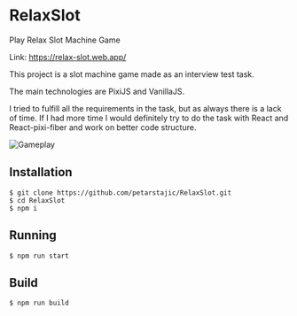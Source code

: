 # RelaxSlot

Play Relax Slot Machine Game

Link: https://relax-slot.web.app/

This project is a slot machine game made as an interview test task.

The main technologies are PixiJS and VanillaJS.

I tried to fulfill all the requirements in the task, but as always there is a lack of time. If I had more time I would definitely try to do the task with React and React-pixi-fiber and work on better code structure.




![Gameplay](https://media0.giphy.com/media/dzylv0hcOfY1Qn7d9o/giphy.gif?cid=790b7611c488f9d7071c87126ae9aef0c433944ed8a912b3&rid=giphy.gif&ct=g)

## Installation

```
$ git clone https://github.com/petarstajic/RelaxSlot.git
$ cd RelaxSlot
$ npm i
```

## Running

```
$ npm run start
```

## Build

```
$ npm run build
```
